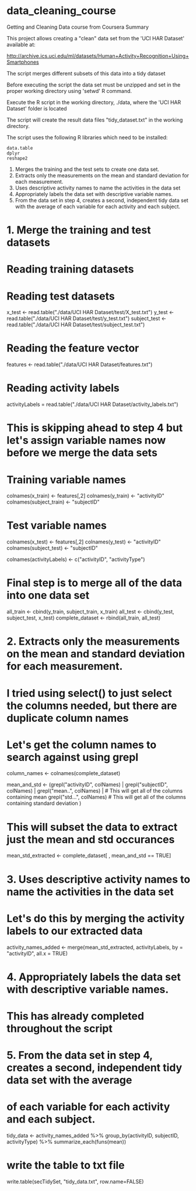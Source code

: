 # data_cleaning_course
Getting and Cleaning Data course from Coursera
Summary

This project allows creating a "clean" data set from the 'UCI HAR Dataset' available at:

http://archive.ics.uci.edu/ml/datasets/Human+Activity+Recognition+Using+Smartphones

The script merges different subsets of this data into a tidy dataset

Before executing the script the data set must be unzipped and set in the proper working directory using 'setwd' R command.

Execute the R script in the working directory, ./data, where the 'UCI HAR Dataset' folder is located


The script will create the result data files "tidy_dataset.txt" in the working directory.

The script uses the following R libraries which need to be installed:

    data.table
    dplyr
    reshape2

1. Merges the training and the test sets to create one data set.
2. Extracts only the measurements on the mean and standard deviation for each measurement.
3. Uses descriptive activity names to name the activities in the data set
4. Appropriately labels the data set with descriptive variable names.
5. From the data set in step 4, creates a second, independent tidy data set with the average 
	of each variable for each activity and each subject.



# 1. Merge the training and test datasets

# Reading training datasets

# Reading test datasets
x_test <- read.table("./data/UCI HAR Dataset/test/X_test.txt")
y_test <- read.table("./data/UCI HAR Dataset/test/y_test.txt")
subject_test <- read.table("./data/UCI HAR Dataset/test/subject_test.txt")

# Reading the feature vector
features <- read.table("./data/UCI HAR Dataset/features.txt")
       
# Reading activity labels
activityLabels = read.table("./data/UCI HAR Dataset/activity_labels.txt")
 
# This is skipping ahead to step 4 but let's assign variable names now before we merge the data sets

# Training variable names
colnames(x_train) <- features[,2]
colnames(y_train) <- "activityID"
colnames(subject_train) <- "subjectID"

# Test variable names
colnames(x_test) <- features[,2]
colnames(y_test) <- "activityID"
colnames(subject_test) <- "subjectID"

colnames(activityLabels) <- c("activityID", "activityType")

# Final step is to merge all of the data into one data set
all_train <- cbind(y_train, subject_train, x_train)
all_test <- cbind(y_test, subject_test, x_test)
complete_dataset <- rbind(all_train, all_test)

# 2. Extracts only the measurements on the mean and standard deviation for each measurement.

# I tried using select() to just select the columns needed, but there are duplicate column names

# Let's get the column names to search against using grepl
column_names <- colnames(complete_dataset)

mean_and_std <- (grepl("activityID", colNames) | 
                 grepl("subjectID", colNames) |
                 grepl("mean..", colNames) | # This will get all of the columns containing mean
                 grepl("std...", colNames)  # This will get all of the columns containing standard deviation
		)

# This will subset the data to extract just the mean and std occurances 
mean_std_extracted <- complete_dataset[ , mean_and_std == TRUE]


# 3. Uses descriptive activity names to name the activities in the data set
# Let's do this by merging the activity labels to our extracted data
activity_names_added <- merge(mean_std_extracted, activityLabels,
                                      by = "activityID",
                                      all.x = TRUE)

# 4. Appropriately labels the data set with descriptive variable names.
# This has already completed throughout the script

# 5. From the data set in step 4, creates a second, independent tidy data set with the average 
# 	of each variable for each activity and each subject.

tidy_data <- activity_names_added %>% 
	group_by(activityID, subjectID, activityType) %>%
	summarize_each(funs(mean)) 

# write the table to txt file
write.table(secTidySet, "tidy_data.txt", row.name=FALSE)

